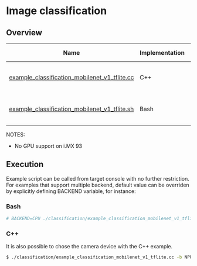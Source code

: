 # Image classification

## Overview
Name | Implementation | Platforms | Model | ML engine | Backend | Features
--- | --- | --- | --- | --- | --- | ---
[example_classification_mobilenet_v1_tflite.cc](./example_classification_mobilenet_v1_tflite.cc) | C++ | i.MX 8M Plus <br> i.MX 93 | mobilenet_v1 | TFLite | NPU (default)<br>GPU<br>CPU<br> | camera<br>gst-launch<br>
[example_classification_mobilenet_v1_tflite.sh](./example_classification_mobilenet_v1_tflite.sh) | Bash | i.MX 8M Plus <br> i.MX 93 | mobilenet_v1 | TFLite | NPU (default)<br>GPU<br>CPU<br> | camera<br>gst-launch<br>

NOTES:
* No GPU support on i.MX 93

## Execution
Example script can be called from target console with no further restriction. For examples that support multiple backend, default value can be overriden by explicitly defining BACKEND variable, for instance:
### Bash
```bash
# BACKEND=CPU ./classification/example_classification_mobilenet_v1_tflite.sh
```
### C++
It is also possible to chose the camera device with the C++ example.
```bash
$ ./classification/example_classification_mobilenet_v1_tflite.cc -b NPU -c /dev/video3
```